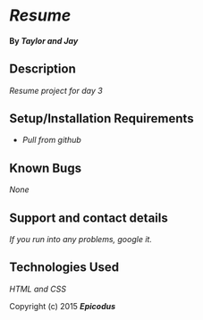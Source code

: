 # _Resume_

#### By _**Taylor and Jay**_

## Description

_Resume project for day 3_

## Setup/Installation Requirements

* _Pull from github_

## Known Bugs

_None_

## Support and contact details

_If you run into any problems, google it._

## Technologies Used

_HTML and CSS_

Copyright (c) 2015 **_Epicodus_**
